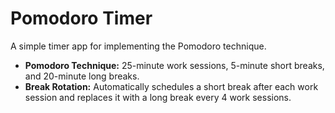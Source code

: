 # Pomodoro Timer
A simple timer app for implementing the Pomodoro technique.
* **Pomodoro Technique:** 25-minute work sessions, 5-minute short breaks, and 20-minute long breaks.
* **Break Rotation:** Automatically schedules a short break after each work session and replaces it with a long break every 4 work sessions.
